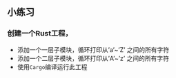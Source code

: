 ## 小练习


### 创建一个Rust工程，
- 添加一个一层子模块，循环打印从’a’~’Z’ 之间的所有字符
- 添加一个二层子模块，循环打印从’A’~’z’ 之间的所有字符
- 使用`Cargo`编译运行此工程




